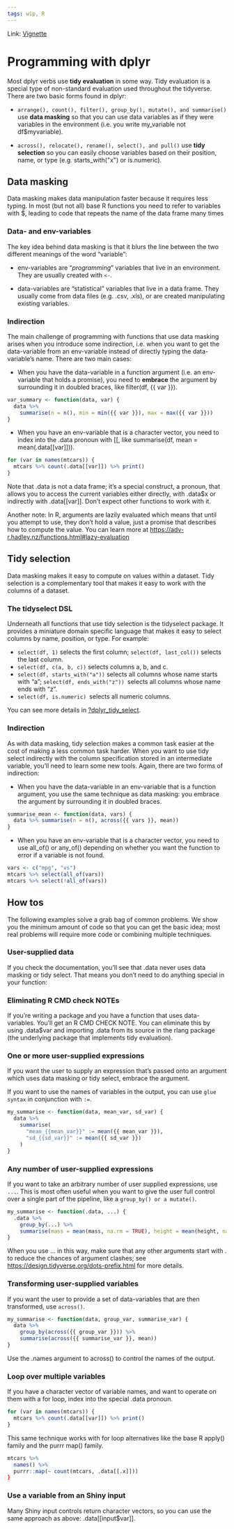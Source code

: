 ```yaml
---
tags: wip, R
---
```

Link: [Vignette](https://dplyr.tidyverse.org/articles/programming.html)

# Programming with dplyr
Most dplyr verbs use **tidy evaluation** in some way. Tidy evaluation is a special type of non-standard evaluation used throughout the tidyverse. There are two basic forms found in dplyr:

* `arrange(), count(), filter(), group_by(), mutate(), and summarise()` use **data masking** so that you can use data variables as if they were variables in the environment (i.e. you write my_variable not df$myvariable).

* `across(), relocate(), rename(), select(), and pull()` use **tidy selection** so you can easily choose variables based on their position, name, or type (e.g. starts_with("x") or is.numeric).

## Data masking
Data masking makes data manipulation faster because it requires less typing. In most (but not all) base R functions you need to refer to variables with $, leading to code that repeats the name of the data frame many times

### Data- and env-variables
The key idea behind data masking is that it blurs the line between the two different meanings of the word “variable”:

* env-variables are “*programming*” variables that live in an environment. They are usually created with `<-`.

* data-variables are “statistical” variables that live in a data frame. They usually come from data files (e.g. .csv, .xls), or are created manipulating existing variables.

### Indirection
The main challenge of programming with functions that use data masking arises when you introduce some indirection, i.e. when you want to get the data-variable from an env-variable instead of directly typing the data-variable’s name. There are two main cases:

* When you have the data-variable in a function argument (i.e. an env-variable that holds a promise), you need to **embrace** the argument by surrounding it in doubled braces, like filter(df, {{ var }}).

```R
var_summary <- function(data, var) {
  data %>%
    summarise(n = n(), min = min({{ var }}), max = max({{ var }}))
}
```
* When you have an env-variable that is a character vector, you need to index into the .data pronoun with \[\[, like summarise(df, mean = mean(.data\[\[var]])).

```R
for (var in names(mtcars)) {
  mtcars %>% count(.data[[var]]) %>% print()
}
```

Note that .data is not a data frame; it’s a special construct, a pronoun, that allows you to access the current variables either directly, with .data$x or indirectly with .data\[\[var]]. Don’t expect other functions to work with it.

Another note: In R, arguments are lazily evaluated which means that until you attempt to use, they don’t hold a value, just a promise that describes how to compute the value. You can learn more at https://adv-r.hadley.nz/functions.html#lazy-evaluation

## Tidy selection
Data masking makes it easy to compute on values within a dataset. Tidy selection is a complementary tool that makes it easy to work with the columns of a dataset.

### The tidyselect DSL
Underneath all functions that use tidy selection is the tidyselect package. It provides a miniature domain specific language that makes it easy to select columns by name, position, or type. For example:

* `select(df, 1)` selects the first column; 
   `select(df, last_col())` selects the last column.
* `select(df, c(a, b, c))` selects columns a, b, and c.
* `select(df, starts_with("a"))` selects all columns whose name starts with “a”;
   `select(df, ends_with("z")) `selects all columns whose name ends with “z”.
* `select(df, is.numeric) `selects all numeric columns.

You can see more details in [?dplyr_tidy_select](https://dplyr.tidyverse.org/reference/dplyr_tidy_select.html).

### Indirection
As with data masking, tidy selection makes a common task easier at the cost of making a less common task harder. When you want to use tidy select indirectly with the column specification stored in an intermediate variable, you’ll need to learn some new tools. Again, there are two forms of indirection:

* When you have the data-variable in an env-variable that is a function argument, you use the same technique as data masking: you embrace the argument by surrounding it in doubled braces.

```R
summarise_mean <- function(data, vars) {
  data %>% summarise(n = n(), across({{ vars }}, mean))
}
```

* When you have an env-variable that is a character vector, you need to use all_of() or any_of() depending on whether you want the function to error if a variable is not found.

``` R
vars <- c("mpg", "vs")
mtcars %>% select(all_of(vars))
mtcars %>% select(!all_of(vars))
```

## How tos
The following examples solve a grab bag of common problems. We show you the minimum amount of code so that you can get the basic idea; most real problems will require more code or combining multiple techniques.

### User-supplied data
If you check the documentation, you’ll see that .data never uses data masking or tidy select. That means you don’t need to do anything special in your function:

### Eliminating R CMD check NOTEs
If you’re writing a package and you have a function that uses data-variables.
You’ll get an R CMD CHECK NOTE.
You can eliminate this by using .data$var and importing .data from its source in the rlang package (the underlying package that implements tidy evaluation).

### One or more user-supplied expressions
If you want the user to supply an expression that’s passed onto an argument which uses data masking or tidy select, embrace the argument.

If you want to use the names of variables in the output, you can use `glue syntax` in conjunction with `:=`.

```R
my_summarise <- function(data, mean_var, sd_var) {
  data %>% 
    summarise(
      "mean_{{mean_var}}" := mean({{ mean_var }}), 
      "sd_{{sd_var}}" := mean({{ sd_var }})
    )
}
```

### Any number of user-supplied expressions
If you want to take an arbitrary number of user supplied expressions, use `...`. This is most often useful when you want to give the user full control over a single part of the pipeline, like a `group_by() or a mutate()`.

```R
my_summarise <- function(.data, ...) {
  .data %>%
    group_by(...) %>%
    summarise(mass = mean(mass, na.rm = TRUE), height = mean(height, na.rm = TRUE))
}
```

When you use ... in this way, make sure that any other arguments start with . to reduce the chances of argument clashes; see https://design.tidyverse.org/dots-prefix.html for more details.

### Transforming user-supplied variables
If you want the user to provide a set of data-variables that are then transformed, use `across()`.

```R
my_summarise <- function(data, group_var, summarise_var) {
  data %>%
    group_by(across({{ group_var }})) %>% 
    summarise(across({{ summarise_var }}, mean))
}
```

Use the .names argument to across() to control the names of the output.

### Loop over multiple variables
If you have a character vector of variable names, and want to operate on them with a for loop, index into the special .data pronoun.

``` R
for (var in names(mtcars)) {
  mtcars %>% count(.data[[var]]) %>% print()
}
```

This same technique works with for loop alternatives like the base R apply() family and the purrr map() family.

``` R
mtcars %>% 
  names() %>% 
  purrr::map(~ count(mtcars, .data[[.x]]))
}
```

### Use a variable from an Shiny input
Many Shiny input controls return character vectors, so you can use the same approach as above: .data\[\[input$var]].
